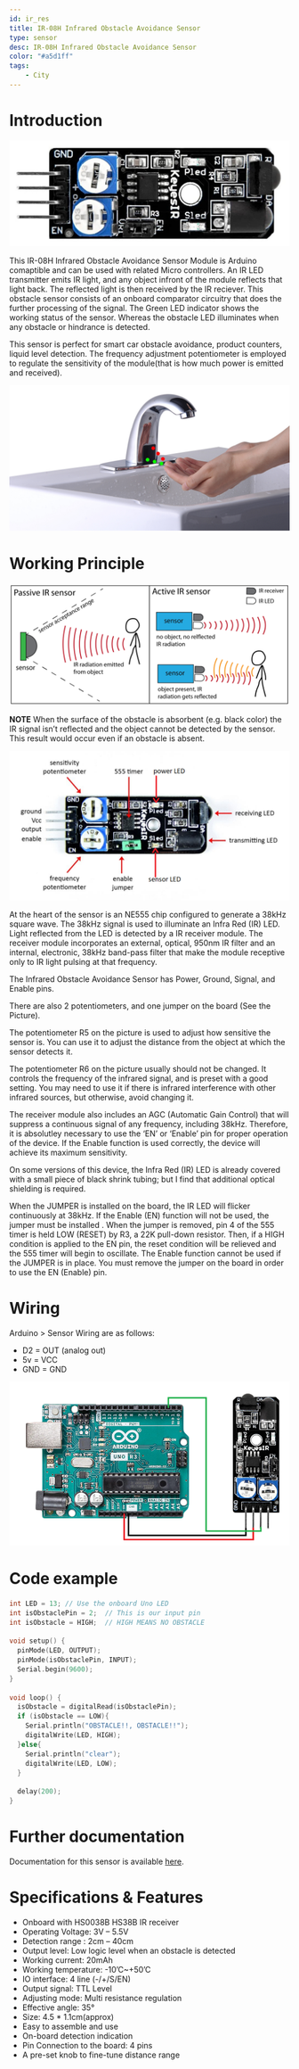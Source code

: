 ```yaml
---
id: ir_res
title: IR-08H Infrared Obstacle Avoidance Sensor
type: sensor
desc: IR-08H Infrared Obstacle Avoidance Sensor 
color: "#a5d1ff"
tags:
    - City
---
```


# Introduction

![picxxyyzz](img/pic.jpg)

This IR-08H Infrared Obstacle Avoidance Sensor Module is Arduino comaptible and can be used with related Micro controllers. An IR LED transmitter emits IR light, and any object infront of the module reflects that light back. The reflected light is then received by the IR reciever. This obstacle sensor consists of an onboard comparator circuitry that does the further processing of the signal. The Green LED indicator shows the working status of the sensor. Whereas the obstacle LED illuminates when any obstacle or hindrance is detected.

This sensor is perfect for smart car obstacle avoidance, product counters, liquid level detection. The frequency adjustment potentiometer is employed to regulate the sensitivity of the module(that is how much power is emitted and received).

![picxxyyzz](img/pic5.png)

# Working Principle

![picxxyyzz](img/pic2.png)

**NOTE** When the surface of the obstacle is absorbent (e.g. black color) the IR signal isn’t reflected and the object cannot be detected by the sensor. This result would occur even if an obstacle is absent.

![picxxyyzz](img/pic3.png)

At the heart of the sensor is an NE555 chip configured to generate a 38kHz square wave. The 38kHz signal is used to illuminate an Infra Red (IR) LED. Light reflected from the LED is detected by a IR receiver module. The receiver module incorporates an external, optical, 950nm IR filter and an internal, electronic, 38kHz band-pass filter that make the module receptive only to IR light pulsing at that frequency.

The Infrared Obstacle Avoidance Sensor has Power, Ground, Signal, and Enable pins.

There are also 2 potentiometers, and one jumper on the board (See the Picture).

The potentiometer R5 on the picture is used to adjust how sensitive the sensor is. You can use it to adjust the distance from the object at which the sensor detects it.

The potentiometer R6 on the picture usually should not be changed. It controls the frequency of the infrared signal, and is preset with a good setting. You may need to use it if there is infrared interference with other infrared sources, but otherwise, avoid changing it.

The receiver module also includes an AGC (Automatic Gain Control) that will suppress a continuous signal of any frequency, including 38kHz. Therefore, it is absolutley necessary to use the ‘EN’ or ‘Enable’ pin for proper operation of the device. If the Enable function is used correctly, the device will achieve its maximum sensitivity.

On some versions of this device, the Infra Red (IR) LED is already covered with a small piece of black shrink tubing; but I find that additional optical shielding is required.

When the JUMPER is installed on the board, the IR LED will flicker continuously at 38kHz. If the Enable (EN) function will not be used, the jumper must be installed . When the jumper is removed, pin 4 of the 555 timer is held LOW (RESET) by R3, a 22K pull-down resistor. Then, if a HIGH condition is applied to the EN pin, the reset condition will be relieved and the 555 timer will begin to oscillate. The Enable function cannot be used if the JUMPER is in place. You must remove the jumper on the board in order to use the EN (Enable) pin.

# Wiring

Arduino > Sensor Wiring are as follows:
- D2 = OUT (analog out)
- 5v = VCC
- GND = GND

![picxxyyzz](img/pic4.png)

# Code example

```c
int LED = 13; // Use the onboard Uno LED
int isObstaclePin = 2;  // This is our input pin
int isObstacle = HIGH;  // HIGH MEANS NO OBSTACLE

void setup() {
  pinMode(LED, OUTPUT);
  pinMode(isObstaclePin, INPUT);
  Serial.begin(9600);  
}

void loop() {
  isObstacle = digitalRead(isObstaclePin);
  if (isObstacle == LOW){
    Serial.println("OBSTACLE!!, OBSTACLE!!");
    digitalWrite(LED, HIGH);
  }else{
    Serial.println("clear");
    digitalWrite(LED, LOW);
  }

  delay(200);
}

```

# Further documentation
Documentation for this sensor is available [here](https://osoyoo.com/2017/07/24/obstacle-avoidance-sensor/).

# Specifications & Features

 - Onboard with HS0038B HS38B IR receiver
 - Operating Voltage: 3V – 5.5V
 - Detection range : 2cm – 40cm
 - Output level: Low logic level when an obstacle is detected
 - Working current: 20mAh
 - Working temperature: -10’C~+50’C
 - IO interface: 4 line (-/+/S/EN)
 - Output signal: TTL Level
 - Adjusting mode: Multi resistance regulation
 - Effective angle: 35°
 - Size: 4.5 * 1.1cm(approx)
 - Easy to assemble and use
 - On-board detection indication
 - Pin Connection to the board: 4 pins
 - A pre-set knob to fine-tune distance range
